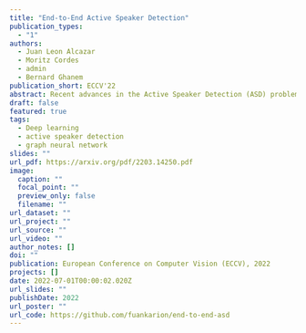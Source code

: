 ```yaml
---
title: "End-to-End Active Speaker Detection"
publication_types:
  - "1"
authors:
  - Juan Leon Alcazar
  - Moritz Cordes
  - admin
  - Bernard Ghanem
publication_short: ECCV'22
abstract: Recent advances in the Active Speaker Detection (ASD) problem build upon a two-stage process -- feature extraction and spatio-temporal context aggregation. In this paper, we propose an end-to-end ASD workflow where feature learning and contextual predictions are jointly learned. Our end-to-end trainable network simultaneously learns multi-modal embeddings and aggregates spatio-temporal context. This results in more suitable feature representations and improved performance in the ASD task. We also introduce interleaved graph neural network (iGNN) blocks, which split the message passing according to the main sources of context in the ASD problem. Experiments show that the aggregated features from the iGNN blocks are more suitable for ASD, resulting in state-of-the art performance. Finally, we design a weakly-supervised strategy, which demonstrates that the ASD problem can also be approached by utilizing audiovisual data but relying exclusively on audio annotations. We achieve this by modelling the direct relationship between the audio signal and the possible sound sources (speakers), as well as introducing a contrastive loss.
draft: false
featured: true
tags:
  - Deep learning
  - active speaker detection
  - graph neural network
slides: ""
url_pdf: https://arxiv.org/pdf/2203.14250.pdf
image:
  caption: ""
  focal_point: ""
  preview_only: false
  filename: ""
url_dataset: ""
url_project: ""
url_source: ""
url_video: ""
author_notes: []
doi: ""
publication: European Conference on Computer Vision (ECCV), 2022
projects: []
date: 2022-07-01T00:00:02.020Z
url_slides: ""
publishDate: 2022
url_poster: ""
url_code: https://github.com/fuankarion/end-to-end-asd
---
```

